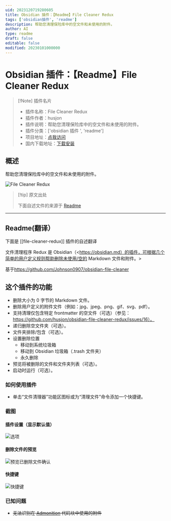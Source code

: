 ```yaml
---
uid: 2023120719280605
title: Obsidian 插件：【Readme】File Cleaner Redux
tags: ['obsidian插件', 'readme']
description: 帮助您清理保险库中的空文件和未使用的附件。
author: AI
type: readme
draft: false
editable: false
modified: 20230101000000
---
```


# Obsidian 插件：【Readme】File Cleaner Redux

> [!Note] 插件名片
> - 插件名称：File Cleaner Redux
> - 插件作者：husjon
> - 插件说明：帮助您清理保险库中的空文件和未使用的附件。
> - 插件分类：['obsidian 插件 ', 'readme']
> - 项目地址：[点我访问](https://github.com/husjon/obsidian-file-cleaner-redux)
> - 国内下载地址：[下载安装](https://pkmer.cn/products/plugin/pluginMarket/?file-cleaner-redux)

## 概述

帮助您清理保险库中的空文件和未使用的附件。

![File Cleaner Redux](https://cdn.pkmer.cn/covers/file-cleaner-redux.png!pkmer)

> [!tip] 原文出处
>
>下面自述文件的来源于 [Readme](https://ghproxy.net/https://raw.githubusercontent.com/husjon/obsidian-file-cleaner-redux/main/README.md)
>

---

## Readme(翻译）

下面是 [[file-cleaner-redux]] 插件的自述翻译

文件清理程序 Redux 是 Obsidian（<https://obsidian.md）的插件，可根据几个简单的用户定义规则帮助删除未使用/空的 Markdown 文件和附件。>

基于<https://github.com/Johnson0907/obsidian-file-cleaner>

## 这个插件的功能

- 删除大小为 0 字节的 Markdown 文件。
- 删除用户定义的附件文件（例如：jpg、jpeg、png、gif、svg、pdf）。
- 支持清理仅包含特定 frontmatter 的空文件（可选）（参见：<https://github.com/husjon/obsidian-file-cleaner-redux/issues/16）。>
- 递归删除空文件夹（可选）。
- 文件夹排除/包含（可选）。
- 设置删除位置
  - 移动到系统垃圾箱
  - 移动到 Obsidian 垃圾箱（.trash 文件夹）
  - 永久删除
- 预览将被删除的文件和文件夹列表（可选）。
- 启动时运行（可选）。

### 如何使用插件

- 单击“文件清理器”功能区图标或为“清理文件”命令添加一个快捷键。

### 截图

#### 插件设置（显示默认值）

![选项](https://cdn.pkmer.cn/covers/file-cleaner-redux_2_0.png!pkmer)

#### 删除文件的预览

![预览已删除文件确认](https://cdn.pkmer.cn/covers/file-cleaner-redux_2_1.png!pkmer)

#### 快捷键

![快捷键](https://cdn.pkmer.cn/covers/file-cleaner-redux_2_2.png!pkmer)

### 已知问题

- ~~无法识别在 [Admonition](https://github.com/valentine195/obsidian-admonition) 代码块中使用的附件~~



